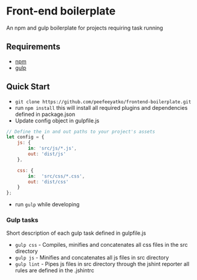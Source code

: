 Front-end boilerplate
=====================

An npm and gulp boilerplate for projects requiring task running

## Requirements
* [npm](https://npmjs.com/)
* [gulp](http://gulpjs.com/)

## Quick Start
* `git clone https://github.com/peefeeyatko/frontend-boilerplate.git`
* run `npm install` this will install all required plugins and dependencies defined in package.json
* Update config object in gulpfile.js
```js
// Define the in and out paths to your project's assets
let config = {
    js: {
        in: 'src/js/*.js',
        out: 'dist/js'
    },

    css: {
        in:  'src/css/*.css',
        out: 'dist/css'
    }
};
```
* run `gulp` while developing

### Gulp tasks
Short description of each gulp task defined in gulpfile.js
* `gulp css` - Compiles, minifies and concatenates all css files in the src directory
* `gulp js` - Minifies and concatenates all js files in src directory
* `gulp lint` - Pipes js files in src directory through the jshint reporter all rules are defined in the .jshintrc
